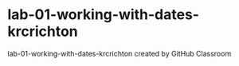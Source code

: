 # lab-01-working-with-dates-krcrichton
lab-01-working-with-dates-krcrichton created by GitHub Classroom
